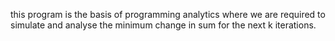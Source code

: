 this program is the basis of programming analytics
where we are required to simulate and analyse the minimum change in sum
for the next k iterations.

 
